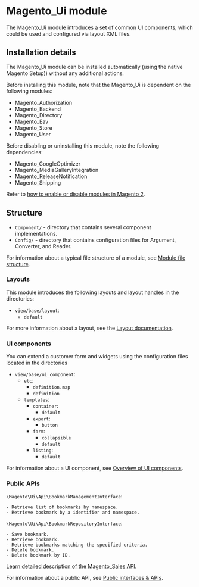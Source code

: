 # Magento_Ui module

The Magento_Ui module introduces a set of common UI components, which could be used and configured via layout XML files.

## Installation details

The Magento_Ui module can be installed automatically (using the native Magento Setup)) without any additional actions.

Before installing this module, note that the Magento_Ui is dependent on the following modules:

- Magento_Authorization
- Magento_Backend
- Magento_Directory
- Magento_Eav
- Magento_Store
- Magento_User

Before disabling or uninstalling this module, note the following dependencies:

- Magento_GoogleOptimizer
- Magento_MediaGalleryIntegration
- Magento_ReleaseNotification
- Magento_Shipping

Refer to [how to enable or disable modules in Magento 2](https://devdocs.magento.com/guides/v2.4/install-gde/install/cli/install-cli-subcommands-enable.html).

## Structure

- `Component/` - directory that contains several component implementations.
- `Config/` - directory that contains configuration files for Argument, Converter, and Reader.

For information about a typical file structure of a module, see [Module file structure](https://devdocs.magento.com/guides/v2.4/extension-dev-guide/build/module-file-structure.html#module-file-structure).

### Layouts

This module introduces the following layouts and layout handles in the directories:

- `view/base/layout`:
    - `default`

For more information about a layout, see the [Layout documentation](https://devdocs.magento.com/guides/v2.4/frontend-dev-guide/layouts/layout-overview.html).

### UI components

You can extend a customer form and widgets using the configuration files located in the directories 

- `view/base/ui_component`:
    - `etc`:
        - `definition.map`
        - `definition`
    - `templates`:
        - `container`:
            - `default`
        - `export`:
            - `button`
        - `form`:
            - `collapsible`
            - `default`
        - `listing`:
            - `default`

For information about a UI component, see [Overview of UI components](https://devdocs.magento.com/guides/v2.4/ui_comp_guide/bk-ui_comps.html).

### Public APIs

`\Magento\Ui\Api\BookmarkManagementInterface`:

    - Retrieve list of bookmarks by namespace.
    - Retrieve bookmark by a identifier and namespace.

`\Magento\Ui\Api\BookmarkRepositoryInterface`:

    - Save bookmark.
    - Retrieve bookmark.
    - Retrieve bookmarks matching the specified criteria.
    - Delete bookmark.
    - Delete bookmark by ID.

[Learn detailed description of the Magento_Sales API.](https://devdocs.magento.com/guides/v2.4/mrg/ce/Sales/services.html)

For information about a public API, see [Public interfaces & APIs](https://devdocs.magento.com/guides/v2.4/extension-dev-guide/api-concepts.html).  
